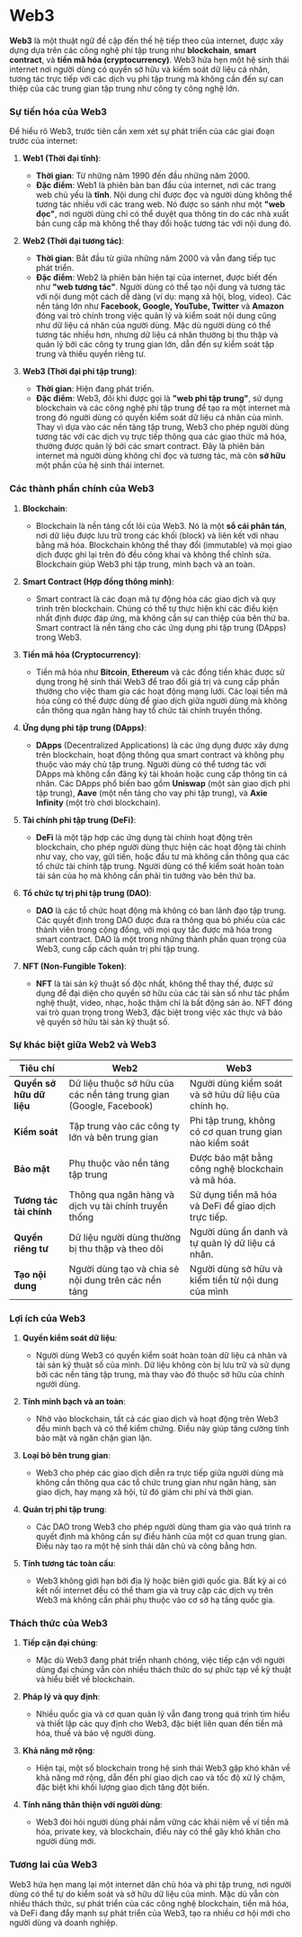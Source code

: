 # Web3

**Web3** là một thuật ngữ đề cập đến thế hệ tiếp theo của internet, được xây dựng dựa trên các công nghệ phi tập trung như **blockchain**, **smart contract**, và **tiền mã hóa (cryptocurrency)**. Web3 hứa hẹn một hệ sinh thái internet nơi người dùng có quyền sở hữu và kiểm soát dữ liệu cá nhân, tương tác trực tiếp với các dịch vụ phi tập trung mà không cần đến sự can thiệp của các trung gian tập trung như công ty công nghệ lớn.

### **Sự tiến hóa của Web3**

Để hiểu rõ Web3, trước tiên cần xem xét sự phát triển của các giai đoạn trước của internet:

1. **Web1 (Thời đại tĩnh)**:

   - **Thời gian**: Từ những năm 1990 đến đầu những năm 2000.
   - **Đặc điểm**: Web1 là phiên bản ban đầu của internet, nơi các trang web chủ yếu là **tĩnh**. Nội dung chỉ được đọc và người dùng không thể tương tác nhiều với các trang web. Nó được so sánh như một **"web đọc"**, nơi người dùng chỉ có thể duyệt qua thông tin do các nhà xuất bản cung cấp mà không thể thay đổi hoặc tương tác với nội dung đó.

2. **Web2 (Thời đại tương tác)**:

   - **Thời gian**: Bắt đầu từ giữa những năm 2000 và vẫn đang tiếp tục phát triển.
   - **Đặc điểm**: Web2 là phiên bản hiện tại của internet, được biết đến như **"web tương tác"**. Người dùng có thể tạo nội dung và tương tác với nội dung một cách dễ dàng (ví dụ: mạng xã hội, blog, video). Các nền tảng lớn như **Facebook, Google, YouTube, Twitter** và **Amazon** đóng vai trò chính trong việc quản lý và kiểm soát nội dung cũng như dữ liệu cá nhân của người dùng. Mặc dù người dùng có thể tương tác nhiều hơn, nhưng dữ liệu cá nhân thường bị thu thập và quản lý bởi các công ty trung gian lớn, dẫn đến sự kiểm soát tập trung và thiếu quyền riêng tư.

3. **Web3 (Thời đại phi tập trung)**:
   - **Thời gian**: Hiện đang phát triển.
   - **Đặc điểm**: Web3, đôi khi được gọi là **"web phi tập trung"**, sử dụng blockchain và các công nghệ phi tập trung để tạo ra một internet mà trong đó người dùng có quyền kiểm soát dữ liệu cá nhân của mình. Thay vì dựa vào các nền tảng tập trung, Web3 cho phép người dùng tương tác với các dịch vụ trực tiếp thông qua các giao thức mã hóa, thường được quản lý bởi các smart contract. Đây là phiên bản internet mà người dùng không chỉ đọc và tương tác, mà còn **sở hữu** một phần của hệ sinh thái internet.

### **Các thành phần chính của Web3**

1. **Blockchain**:

   - Blockchain là nền tảng cốt lõi của Web3. Nó là một **sổ cái phân tán**, nơi dữ liệu được lưu trữ trong các khối (block) và liên kết với nhau bằng mã hóa. Blockchain không thể thay đổi (immutable) và mọi giao dịch được ghi lại trên đó đều công khai và không thể chỉnh sửa. Blockchain giúp Web3 phi tập trung, minh bạch và an toàn.

2. **Smart Contract (Hợp đồng thông minh)**:

   - Smart contract là các đoạn mã tự động hóa các giao dịch và quy trình trên blockchain. Chúng có thể tự thực hiện khi các điều kiện nhất định được đáp ứng, mà không cần sự can thiệp của bên thứ ba. Smart contract là nền tảng cho các ứng dụng phi tập trung (DApps) trong Web3.

3. **Tiền mã hóa (Cryptocurrency)**:

   - Tiền mã hóa như **Bitcoin**, **Ethereum** và các đồng tiền khác được sử dụng trong hệ sinh thái Web3 để trao đổi giá trị và cung cấp phần thưởng cho việc tham gia các hoạt động mạng lưới. Các loại tiền mã hóa cũng có thể được dùng để giao dịch giữa người dùng mà không cần thông qua ngân hàng hay tổ chức tài chính truyền thống.

4. **Ứng dụng phi tập trung (DApps)**:

   - **DApps** (Decentralized Applications) là các ứng dụng được xây dựng trên blockchain, hoạt động thông qua smart contract và không phụ thuộc vào máy chủ tập trung. Người dùng có thể tương tác với DApps mà không cần đăng ký tài khoản hoặc cung cấp thông tin cá nhân. Các DApps phổ biến bao gồm **Uniswap** (một sàn giao dịch phi tập trung), **Aave** (một nền tảng cho vay phi tập trung), và **Axie Infinity** (một trò chơi blockchain).

5. **Tài chính phi tập trung (DeFi)**:

   - **DeFi** là một tập hợp các ứng dụng tài chính hoạt động trên blockchain, cho phép người dùng thực hiện các hoạt động tài chính như vay, cho vay, gửi tiền, hoặc đầu tư mà không cần thông qua các tổ chức tài chính tập trung. Người dùng có thể kiểm soát hoàn toàn tài sản của họ mà không cần phải tin tưởng vào bên thứ ba.

6. **Tổ chức tự trị phi tập trung (DAO)**:

   - **DAO** là các tổ chức hoạt động mà không có ban lãnh đạo tập trung. Các quyết định trong DAO được đưa ra thông qua bỏ phiếu của các thành viên trong cộng đồng, với mọi quy tắc được mã hóa trong smart contract. DAO là một trong những thành phần quan trọng của Web3, cung cấp cách quản trị phi tập trung.

7. **NFT (Non-Fungible Token)**:
   - **NFT** là tài sản kỹ thuật số độc nhất, không thể thay thế, được sử dụng để đại diện cho quyền sở hữu của các tài sản số như tác phẩm nghệ thuật, video, nhạc, hoặc thậm chí là bất động sản ảo. NFT đóng vai trò quan trọng trong Web3, đặc biệt trong việc xác thực và bảo vệ quyền sở hữu tài sản kỹ thuật số.

### **Sự khác biệt giữa Web2 và Web3**

| **Tiêu chí**             | **Web2**                                                            | **Web3**                                                 |
| ------------------------ | ------------------------------------------------------------------- | -------------------------------------------------------- |
| **Quyền sở hữu dữ liệu** | Dữ liệu thuộc sở hữu của các nền tảng trung gian (Google, Facebook) | Người dùng kiểm soát và sở hữu dữ liệu của chính họ.     |
| **Kiểm soát**            | Tập trung vào các công ty lớn và bên trung gian                     | Phi tập trung, không có cơ quan trung gian nào kiểm soát |
| **Bảo mật**              | Phụ thuộc vào nền tảng tập trung                                    | Được bảo mật bằng công nghệ blockchain và mã hóa.        |
| **Tương tác tài chính**  | Thông qua ngân hàng và dịch vụ tài chính truyền thống               | Sử dụng tiền mã hóa và DeFi để giao dịch trực tiếp.      |
| **Quyền riêng tư**       | Dữ liệu người dùng thường bị thu thập và theo dõi                   | Người dùng ẩn danh và tự quản lý dữ liệu cá nhân.        |
| **Tạo nội dung**         | Người dùng tạo và chia sẻ nội dung trên các nền tảng                | Người dùng sở hữu và kiếm tiền từ nội dung của mình      |

### **Lợi ích của Web3**

1. **Quyền kiểm soát dữ liệu**:

   - Người dùng Web3 có quyền kiểm soát hoàn toàn dữ liệu cá nhân và tài sản kỹ thuật số của mình. Dữ liệu không còn bị lưu trữ và sử dụng bởi các nền tảng tập trung, mà thay vào đó thuộc sở hữu của chính người dùng.

2. **Tính minh bạch và an toàn**:

   - Nhờ vào blockchain, tất cả các giao dịch và hoạt động trên Web3 đều minh bạch và có thể kiểm chứng. Điều này giúp tăng cường tính bảo mật và ngăn chặn gian lận.

3. **Loại bỏ bên trung gian**:

   - Web3 cho phép các giao dịch diễn ra trực tiếp giữa người dùng mà không cần thông qua các tổ chức trung gian như ngân hàng, sàn giao dịch, hay mạng xã hội, từ đó giảm chi phí và thời gian.

4. **Quản trị phi tập trung**:

   - Các DAO trong Web3 cho phép người dùng tham gia vào quá trình ra quyết định mà không cần sự điều hành của một cơ quan trung gian. Điều này tạo ra một hệ sinh thái dân chủ và công bằng hơn.

5. **Tính tương tác toàn cầu**:
   - Web3 không giới hạn bởi địa lý hoặc biên giới quốc gia. Bất kỳ ai có kết nối internet đều có thể tham gia và truy cập các dịch vụ trên Web3 mà không cần phải phụ thuộc vào cơ sở hạ tầng quốc gia.

### **Thách thức của Web3**

1. **Tiếp cận đại chúng**:

   - Mặc dù Web3 đang phát triển nhanh chóng, việc tiếp cận với người dùng đại chúng vẫn còn nhiều thách thức do sự phức tạp về kỹ thuật và hiểu biết về blockchain.

2. **Pháp lý và quy định**:

   - Nhiều quốc gia và cơ quan quản lý vẫn đang trong quá trình tìm hiểu và thiết lập các quy định cho Web3, đặc biệt liên quan đến tiền mã hóa, thuế và bảo vệ người dùng.

3. **Khả năng mở rộng**:

   - Hiện tại, một số blockchain trong hệ sinh thái Web3 gặp khó khăn về khả năng mở rộng, dẫn đến phí giao dịch cao và tốc độ xử lý chậm, đặc biệt khi khối lượng giao dịch tăng đột biến.

4. **Tính năng thân thiện với người dùng**:
   - Web3 đòi hỏi người dùng phải nắm vững các khái niệm về ví tiền mã hóa, private key, và blockchain, điều này có thể gây khó khăn cho người dùng mới.

### **Tương lai của Web3**

Web3 hứa hẹn mang lại một internet dân chủ hóa và phi tập trung, nơi người dùng có thể tự do kiểm soát và sở hữu dữ liệu của mình. Mặc dù vẫn còn nhiều thách thức, sự phát triển của các công nghệ blockchain, tiền mã hóa, và DeFi đang đẩy mạnh sự phát triển của Web3, tạo ra nhiều cơ hội mới cho người dùng và doanh nghiệp.
